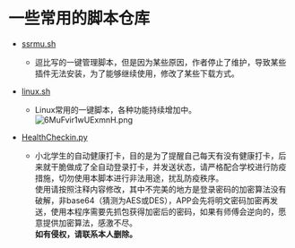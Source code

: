 # 一些常用的脚本仓库

- [ssrmu.sh](https://github.com/bluekk935/doubi)  

  -  逗比写的一键管理脚本，但是因为某些原因，作者停止了维护，导致某些插件无法安装，为了能够继续使用，修改了某些下载方式。

- [linux.sh](https://github.com/waterrr/Script/blob/master/linux.sh)   
  -  Linux常用的一键脚本，各种功能持续增加中。<br/>
![6MuFvir1wUExmnH.png](https://i.loli.net/2021/02/10/6MuFvir1wUExmnH.png)

- [HealthCheckin.py](https://github.com/waterrr/Script/blob/master/HealthCheckin.py) 
  -  小北学生的自动健康打卡，目的是为了提醒自己每天有没有健康打卡，后来就干脆做成了全自动登录打卡，并发送状态，请严格配合学校进行防疫措施，切勿使用本脚本进行非法用途，扰乱防疫秩序。<br/>使用请按照注释内容修改，其中不完美的地方是登录密码的加密算法没有破解，非base64（猜测为AES或DES），APP会先将明文密码加密再发送，使用本程序需要先抓包获得加密后的密码，如果有师傅会逆向的，愿意提供加密算法，感激不尽。<br><b>如有侵权，请联系本人删除。</b>

